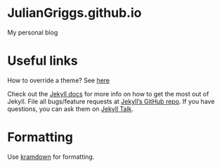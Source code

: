 # JulianGriggs.github.io
My personal blog

# Useful links
How to override a theme? See [here](https://jekyllrb.com/docs/themes/)

Check out the [Jekyll docs][jekyll-docs] for more info on how to get the most out of Jekyll. File all bugs/feature requests at [Jekyll’s GitHub repo][jekyll-gh]. If you have questions, you can ask them on [Jekyll Talk][jekyll-talk].

[jekyll-docs]: https://jekyllrb.com/docs/home
[jekyll-gh]:   https://github.com/jekyll/jekyll
[jekyll-talk]: https://talk.jekyllrb.com/

# Formatting
Use [kramdown](https://kramdown.gettalong.org/quickref.html) for formatting.